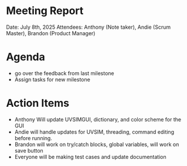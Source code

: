 # Meeting Report
Date: July 8th, 2025
Attendees: Anthony (Note taker), Andie (Scrum Master), Brandon (Product Manager)

# Agenda
- go over the feedback from last milestone
- Assign tasks for new milestone


# Action Items
- Anthony Will update UVSIMGUI, dictionary, and color scheme for the GUI
- Andie will handle updates for UVSIM, threading, command editing before running.
- Brandon will work on try/catch blocks, global variables, will work on save button
- Everyone will be making test cases and update documentation


